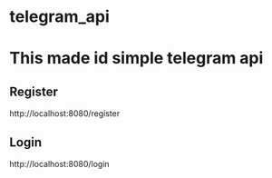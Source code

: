 # telegram_api

# This made id simple telegram api

## Register 
http://localhost:8080/register

## Login 
http://localhost:8080/login